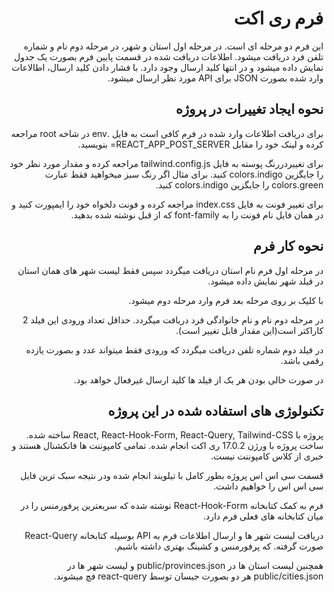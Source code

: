 <div dir='rtl'>
  
#  فرم ری اکت
 این فرم دو مرحله ای است. در مرحله اول استان و شهر، در مرحله دوم نام و شماره تلفن فرد دریافت میشود. اطلاعات دریافت شده در قسمت پایین فرم بصورت یک جدول نمایش داده میشود و در انتها کلید ارسال وجود دارد. با فشار دادن کلید ارسال، اطالاعات وارد شده بصورت JSON برای API  مورد نظر ارسال میشود.
  
## نحوه ایجاد تغییرات در پروژه
 برای دریافت اطلاعات وارد شده در فرم کافی است به فایل .env  در شاخه root  مراجعه کرده و لینک خود را مقابل REACT_APP_POST_SERVER= بنویسید.
  
برای تغییردررنگ پوسته به فایل tailwind.config.js مراجعه کرده و مقدار مورد نظر خود را جایگزین colors.indigo  کنید. برای مثال اگر رنگ سبز میخواهید فقط عبارت colors.green  را جایگزین colors.indigo  کنید.
  
برای تغییر فونت به فایل index.css  مراجعه کرده و فونت دلخواه خود را ایمپورت کنید و در همان فایل نام فونت را به font-family که از قبل نوشته شده بدهید.

  
  
## نحوه کار فرم
  در مرحله اول فرم نام استان دریافت میگردد سپس فقط لیست شهر های همان استان در فیلد شهر نمایش داده میشود.
  
با کلیک بر روی مرحله بعد فرم وارد مرحله دوم میشود.
  
در مرحله دوم نام و نام خانوادگی فرد دریافت میگردد. حداقل تعداد ورودی این فیلد 2 کاراکتر است(این مقدار قابل تغییر است).
  
در فیلد دوم شماره تلفن دریافت میگردد که ورودی فقط میتواند عدد و بصورت یازده رقمی باشد.
  
در صورت خالی بودن هر یک از فیلد ها کلید ارسال غیرفعال خواهد بود.

## تکنولوژی های استفاده شده در این پروژه
  پروژه با React, React-Hook-Form, React-Query, Tailwind-CSS  ساخته شده.
ساخت پروژه با ورژن 17.0.2 ری اکت انجام شده. تمامی کامپوننت ها فانکشنال هستند و خبری از کلاس کامپوننت نیست.
  
قسمت سی اس اس پروژه بطور کامل با تیلویند انجام شده ودر نتیجه سبک ترین فایل سی اس اس را خواهیم داشت.
  
فرم به کمک کتابخانه React-Hook-Form نوشته شده که سریعترین پرفورمنس را در میان کتابخانه های فعلی فرم دارد.
  
دریافت لیست شهر ها و ارسال اطلاعات فرم به API بوسیله کتابخانه React-Query  صورت گرفته. که پرفورمنس و کشینگ بهتری داشته باشیم.
  
همچنین لیست استان ها در public/provinces.json و لیست شهر ها در public/cities.json هر دو بصورت جیسان توسط react-query  فچ میشوند.

  
</div>
